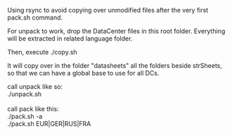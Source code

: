 Using rsync to avoid copying over unmodified files after the very first pack.sh command.

For unpack to work, drop the DataCenter files in this root folder.
Everything will be extracted in related language folder.

Then, execute ./copy.sh

It will copy over in the folder "datasheets" all the folders beside strSheets, so that we can have a global base to use for all DCs.

call unpack like so:<br>
./unpack.sh<br><br>
call pack like this:<br>
./pack.sh -a<br>
./pack.sh EUR|GER|RUS|FRA
